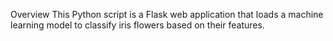 Overview
This Python script is a Flask web application that loads a machine learning model to classify iris flowers based on their features.
